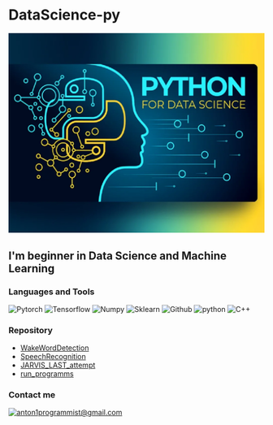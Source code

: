 # DataScience-py

[![Header](https://github.com/DataScience-py/DataScience-py/blob/main/assets/userlogo.png)](https://github.com/DataScience-py)

## I'm beginner in Data Science and Machine Learning

### Languages and Tools

![Pytorch](https://img.shields.io/badge/Pytorch-f7d031?style=for-the-badge&logo=Pytorch&logoColor=e94f2b)
![Tensorflow](https://img.shields.io/badge/Tensorflow-f7d031?style=for-the-badge&logo=Tensorflow&logoColor=ea911e)
![Numpy](https://img.shields.io/badge/Numpy-f7d031?style=for-the-badge&logo=Numpy&logoColor=02afd9)
![Sklearn](https://img.shields.io/badge/Sklearn-f7d031?style=for-the-badge&logo=Sklearn&logoColor=#3b7deb)
![Github](https://img.shields.io/badge/Github-f7d031?style=for-the-badge&logo=GitHub&logoColor=000000)
![python](https://img.shields.io/badge/Python-f7d031?style=for-the-badge&logo=Python&logoColor=37709f)
![C++](https://img.shields.io/badge/-C++-f7d031?style=for-the-badge&logo=c%2B%2B&logoColor=007fcb)

### Repository

- [WakeWordDetection](https://github.com/DataScience-py/WakeWordDetection)
- [SpeechRecognition](https://github.com/DataScience-py/SpeechRecognition)
- [JARVIS_LAST_attempt](https://github.com/DataScience-py/JARVIS_LAST_attempt)
- [run_programms](https://github.com/DataScience-py/run_programms)

### Contact me

[![anton1programmist@gmail.com](https://img.shields.io/badge/-anton1programmist@gmail.com-f7d031?style=for-the-badge&logo=gmail&logoColor=e94335)](mailto:anton1programmist@gmail.com)
